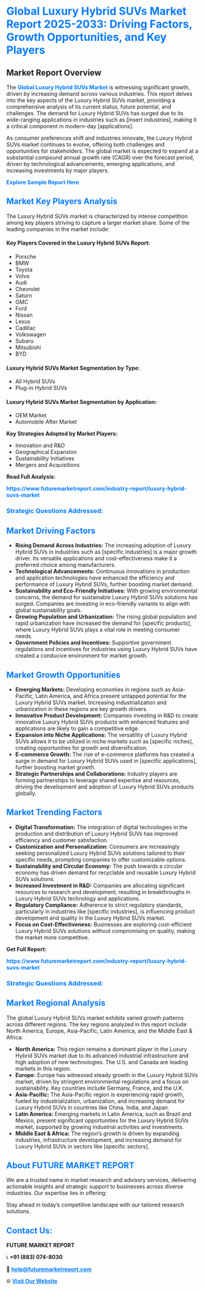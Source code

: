 <h1 style="color: #007BFF;">Global Luxury Hybrid SUVs Market Report 2025-2033: Driving Factors, Growth Opportunities, and Key Players</h1>

<section id="overview">
<h2>Market Report Overview</h2>
<p>The <a href="https://www.futuremarketreport.com/industry-report/luxury-hybrid-suvs-market" style="color: #007BFF; text-decoration: none;"><strong>Global Luxury Hybrid SUVs Market</strong></a> is witnessing significant growth, driven by increasing demand across various industries. This report delves into the key aspects of the Luxury Hybrid SUVs market, providing a comprehensive analysis of its current status, future potential, and challenges. The demand for Luxury Hybrid SUVs has surged due to its wide-ranging applications in industries such as [insert industries], making it a critical component in modern-day [applications].</p>
<p>As consumer preferences shift and industries innovate, the Luxury Hybrid SUVs market continues to evolve, offering both challenges and opportunities for stakeholders. The global market is expected to expand at a substantial compound annual growth rate (CAGR) over the forecast period, driven by technological advancements, emerging applications, and increasing investments by major players.</p>
</section>

<section id="overview">
<p><a href="https://www.futuremarketreport.com/request-sample/reportId=59741" style="color: #007BFF; text-decoration: none;"><strong>Explore Sample Report Here</strong></a></p>
</section>

<section id="key-players">
<h2 style="color: #007BFF;">Market Key Players Analysis</h2>
<p>The Luxury Hybrid SUVs market is characterized by intense competition among key players striving to capture a larger market share. Some of the leading companies in the market include:</p>
<h4>Key Players Covered in the Luxury Hybrid SUVs Report:</h4>
<ul><li>Porsche</li><li>BMW</li><li>Toyota</li><li>Volvo</li><li>Audi</li><li>Chevrolet</li><li>Saturn</li><li>GMC</li><li>Ford</li><li>Nissan</li><li>Lexus</li><li>Cadillac</li><li>Volkswagen</li><li>Subaru</li><li>Mitsubishi</li><li>BYD</li></ul>
<h4>Luxury Hybrid SUVs Market Segmentation by Type:</h4>
<ul><li>All Hybrid SUVs</li><li>Plug-in Hybrid SUVs</li></ul>

<h4>Luxury Hybrid SUVs Market Segmentation by Application:</h4>
<ul><li>OEM Market</li><li>Automobile After Market</li></ul>
<p><strong>Key Strategies Adopted by Market Players:</strong></p>
<ul>
<li>Innovation and R&D</li>
<li>Geographical Expansion</li>
<li>Sustainability Initiatives</li>
<li>Mergers and Acquisitions</li>
</ul>
</section>

<section>
<p><strong>Read Full Analysis: </strong></p><a href="https://www.futuremarketreport.com/industry-report/luxury-hybrid-suvs-market" style="color: #007BFF; text-decoration: none;"><strong>https://www.futuremarketreport.com/industry-report/luxury-hybrid-suvs-market</strong></a>
<h3 style="color: #007BFF;">Strategic Questions Addressed:</h3>
</section>

<section id="driving-factors">
<h2 style="color: #007BFF;">Market Driving Factors</h2>
<ul>
<li><strong>Rising Demand Across Industries:</strong> The increasing adoption of Luxury Hybrid SUVs in industries such as [specific industries] is a major growth driver. Its versatile applications and cost-effectiveness make it a preferred choice among manufacturers.</li>
<li><strong>Technological Advancements:</strong> Continuous innovations in production and application technologies have enhanced the efficiency and performance of Luxury Hybrid SUVs, further boosting market demand.</li>
<li><strong>Sustainability and Eco-Friendly Initiatives:</strong> With growing environmental concerns, the demand for sustainable Luxury Hybrid SUVs solutions has surged. Companies are investing in eco-friendly variants to align with global sustainability goals.</li>
<li><strong>Growing Population and Urbanization:</strong> The rising global population and rapid urbanization have increased the demand for [specific products], where Luxury Hybrid SUVs plays a vital role in meeting consumer needs.</li>
<li><strong>Government Policies and Incentives:</strong> Supportive government regulations and incentives for industries using Luxury Hybrid SUVs have created a conducive environment for market growth.</li>
</ul>
</section>

<section id="growth-opportunities">
<h2 style="color: #007BFF;">Market Growth Opportunities</h2>
<ul>
<li><strong>Emerging Markets:</strong> Developing economies in regions such as Asia-Pacific, Latin America, and Africa present untapped potential for the Luxury Hybrid SUVs market. Increasing industrialization and urbanization in these regions are key growth drivers.</li>
<li><strong>Innovative Product Development:</strong> Companies investing in R&D to create innovative Luxury Hybrid SUVs products with enhanced features and applications are likely to gain a competitive edge.</li>
<li><strong>Expansion into Niche Applications:</strong> The versatility of Luxury Hybrid SUVs allows it to be utilized in niche markets such as [specific niches], creating opportunities for growth and diversification.</li>
<li><strong>E-commerce Growth:</strong> The rise of e-commerce platforms has created a surge in demand for Luxury Hybrid SUVs used in [specific applications], further boosting market growth.</li>
<li><strong>Strategic Partnerships and Collaborations:</strong> Industry players are forming partnerships to leverage shared expertise and resources, driving the development and adoption of Luxury Hybrid SUVs products globally.</li>
</ul>
</section>

<section id="trending-factors">
<h2 style="color: #007BFF;">Market Trending Factors</h2>
<ul>
<li><strong>Digital Transformation:</strong> The integration of digital technologies in the production and distribution of Luxury Hybrid SUVs has improved efficiency and customer satisfaction.</li>
<li><strong>Customization and Personalization:</strong> Consumers are increasingly seeking personalized Luxury Hybrid SUVs solutions tailored to their specific needs, prompting companies to offer customizable options.</li>
<li><strong>Sustainability and Circular Economy:</strong> The push towards a circular economy has driven demand for recyclable and reusable Luxury Hybrid SUVs solutions.</li>
<li><strong>Increased Investment in R&D:</strong> Companies are allocating significant resources to research and development, resulting in breakthroughs in Luxury Hybrid SUVs technology and applications.</li>
<li><strong>Regulatory Compliance:</strong> Adherence to strict regulatory standards, particularly in industries like [specific industries], is influencing product development and quality in the Luxury Hybrid SUVs market.</li>
<li><strong>Focus on Cost-Effectiveness:</strong> Businesses are exploring cost-efficient Luxury Hybrid SUVs solutions without compromising on quality, making the market more competitive.</li>
</ul>
</section>

<section>
<p><strong>Get Full Report: </strong></p><a href="https://www.futuremarketreport.com/industry-report/luxury-hybrid-suvs-market" style="color: #007BFF; text-decoration: none;"><strong>https://www.futuremarketreport.com/industry-report/luxury-hybrid-suvs-market</strong></a>
<h3 style="color: #007BFF;">Strategic Questions Addressed:</h3>
</section>


<section id="regional-analysis">
<h2 style="color: #007BFF;">Market Regional Analysis</h2>
<p>The global Luxury Hybrid SUVs market exhibits varied growth patterns across different regions. The key regions analyzed in this report include North America, Europe, Asia-Pacific, Latin America, and the Middle East & Africa:</p>
<ul>
<li><strong>North America:</strong> This region remains a dominant player in the Luxury Hybrid SUVs market due to its advanced industrial infrastructure and high adoption of new technologies. The U.S. and Canada are leading markets in this region.</li>
<li><strong>Europe:</strong> Europe has witnessed steady growth in the Luxury Hybrid SUVs market, driven by stringent environmental regulations and a focus on sustainability. Key countries include Germany, France, and the U.K.</li>
<li><strong>Asia-Pacific:</strong> The Asia-Pacific region is experiencing rapid growth, fueled by industrialization, urbanization, and increasing demand for Luxury Hybrid SUVs in countries like China, India, and Japan.</li>
<li><strong>Latin America:</strong> Emerging markets in Latin America, such as Brazil and Mexico, present significant opportunities for the Luxury Hybrid SUVs market, supported by growing industrial activities and investments.</li>
<li><strong>Middle East & Africa:</strong> The region’s growth is driven by expanding industries, infrastructure development, and increasing demand for Luxury Hybrid SUVs in sectors like [specific sectors].</li>
</ul>
</section>

<footer>
<h2 style="color: #007BFF;">About FUTURE MARKET REPORT</h2>
<p>We are a trusted name in market research and advisory services, delivering actionable insights and strategic support to businesses across diverse industries. Our expertise lies in offering:</p>

<p>Stay ahead in today’s competitive landscape with our tailored research solutions.</p>

<h2 style="color: #007BFF;">Contact Us:</h2>
<p><strong>FUTURE MARKET REPORT</strong></p>
<p>📞 <strong>+91 (883) 074-8030</strong></p>
<p>📧 <strong><a href="mailto:help@futuremarketreport.com" style="color: #007BFF;">help@futuremarketreport.com</a></strong></p>
<p>🌐 <strong><a href="https://www.futuremarketreport.com/" style="color: #007BFF;">Visit Our Website</a></strong></p>
</footer>